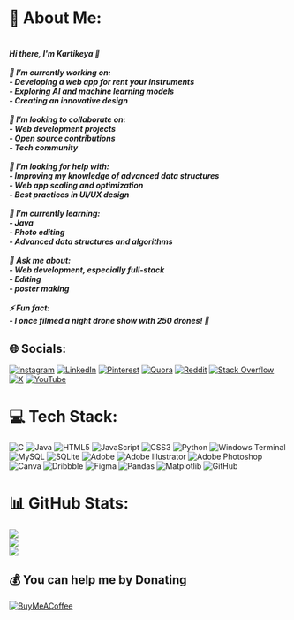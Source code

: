 # 💫 About Me:
# <h5> Hi there, I'm Kartikeya 👋<br><br>🔭 I’m currently working on:<br>- Developing a web app for rent your instruments<br>- Exploring AI and machine learning models<br>- Creating an innovative design<br><br>👯 I’m looking to collaborate on:<br>- Web development projects<br>- Open source contributions<br>- Tech community<br><br>🤝 I’m looking for help with:<br>- Improving my knowledge of advanced data structures<br>- Web app scaling and optimization<br>- Best practices in UI/UX design<br><br>🌱 I’m currently learning:<br>- Java<br>- Photo editing<br>- Advanced data structures and algorithms<br><br>💬 Ask me about:<br>- Web development, especially full-stack<br>- Editing<br>- poster making<br><br>⚡ Fun fact:<br>- I once filmed a night drone show with 250 drones! 🎇<br></h5>


## 🌐 Socials:
[![Instagram](https://img.shields.io/badge/Instagram-%23E4405F.svg?logo=Instagram&logoColor=white)](https://instagram.com/@leonine_10) [![LinkedIn](https://img.shields.io/badge/LinkedIn-%230077B5.svg?logo=linkedin&logoColor=white)](https://linkedin.com/in/kartikeya-pappula) [![Pinterest](https://img.shields.io/badge/Pinterest-%23E60023.svg?logo=Pinterest&logoColor=white)](https://pinterest.com/pkartikeyaraj) [![Quora](https://img.shields.io/badge/Quora-%23B92B27.svg?logo=Quora&logoColor=white)](https://quora.com/profile/Kartikeya-Pappula) [![Reddit](https://img.shields.io/badge/Reddit-%23FF4500.svg?logo=Reddit&logoColor=white)](https://reddit.com/user/leonine10) [![Stack Overflow](https://img.shields.io/badge/-Stackoverflow-FE7A16?logo=stack-overflow&logoColor=white)](https://stackoverflow.com/users/29449768) [![X](https://img.shields.io/badge/X-black.svg?logo=X&logoColor=white)](https://x.com/leonine_10) [![YouTube](https://img.shields.io/badge/YouTube-%23FF0000.svg?logo=YouTube&logoColor=white)](https://youtube.com/@https://www.youtube.com/channel/UC47HwpesVbiRIFUqa6apTMw) 

# 💻 Tech Stack:
![C](https://img.shields.io/badge/c-%2300599C.svg?style=flat&logo=c&logoColor=white) ![Java](https://img.shields.io/badge/java-%23ED8B00.svg?style=flat&logo=openjdk&logoColor=white) ![HTML5](https://img.shields.io/badge/html5-%23E34F26.svg?style=flat&logo=html5&logoColor=white) ![JavaScript](https://img.shields.io/badge/javascript-%23323330.svg?style=flat&logo=javascript&logoColor=%23F7DF1E) ![CSS3](https://img.shields.io/badge/css3-%231572B6.svg?style=flat&logo=css3&logoColor=white) ![Python](https://img.shields.io/badge/python-3670A0?style=flat&logo=python&logoColor=ffdd54) ![Windows Terminal](https://img.shields.io/badge/Windows%20Terminal-%234D4D4D.svg?style=flat&logo=windows-terminal&logoColor=white) ![MySQL](https://img.shields.io/badge/mysql-4479A1.svg?style=flat&logo=mysql&logoColor=white) ![SQLite](https://img.shields.io/badge/sqlite-%2307405e.svg?style=flat&logo=sqlite&logoColor=white) ![Adobe](https://img.shields.io/badge/adobe-%23FF0000.svg?style=flat&logo=adobe&logoColor=white) ![Adobe Illustrator](https://img.shields.io/badge/adobe%20illustrator-%23FF9A00.svg?style=flat&logo=adobe%20illustrator&logoColor=white) ![Adobe Photoshop](https://img.shields.io/badge/adobe%20photoshop-%2331A8FF.svg?style=flat&logo=adobe%20photoshop&logoColor=white) ![Canva](https://img.shields.io/badge/Canva-%2300C4CC.svg?style=flat&logo=Canva&logoColor=white) ![Dribbble](https://img.shields.io/badge/Dribbble-EA4C89?style=flat&logo=dribbble&logoColor=white) ![Figma](https://img.shields.io/badge/figma-%23F24E1E.svg?style=flat&logo=figma&logoColor=white) ![Pandas](https://img.shields.io/badge/pandas-%23150458.svg?style=flat&logo=pandas&logoColor=white) ![Matplotlib](https://img.shields.io/badge/Matplotlib-%23ffffff.svg?style=flat&logo=Matplotlib&logoColor=black) ![GitHub](https://img.shields.io/badge/github-%23121011.svg?style=flat&logo=github&logoColor=white)
# 📊 GitHub Stats:
![](https://github-readme-stats.vercel.app/api?username=k-artik-k&theme=github_dark&hide_border=false&include_all_commits=false&count_private=false)<br/>
![](https://github-readme-streak-stats.herokuapp.com/?user=k-artik-k&theme=github_dark&hide_border=false)<br/>
![](https://github-readme-stats.vercel.app/api/top-langs/?username=k-artik-k&theme=github_dark&hide_border=false&include_all_commits=false&count_private=false&layout=compact)

  ## 💰 You can help me by Donating
  [![BuyMeACoffee](https://img.shields.io/badge/Buy%20Me%20a%20Coffee-ffdd00?style=for-the-badge&logo=buy-me-a-coffee&logoColor=black)](https://buymeacoffee.com/kartikeya.pappula) 

  
<!-- Proudly created with GPRM ( https://gprm.itsvg.in ) -->
